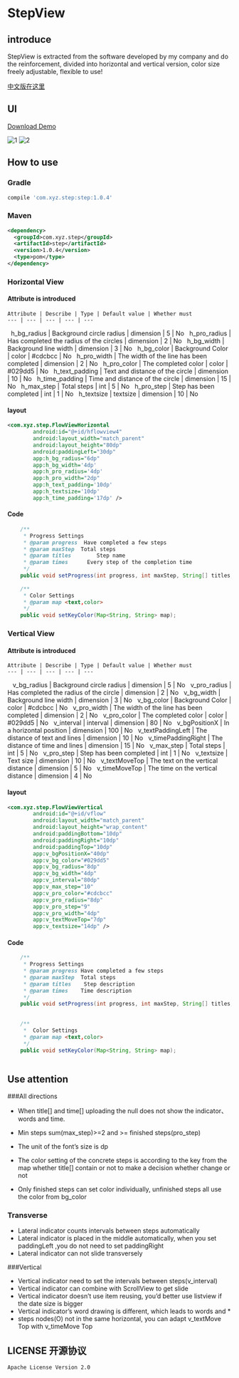 # StepView

## introduce

StepView is extracted from the software developed by my company and do the reinforcement, divided into horizontal and vertical version, color size freely adjustable, flexible to use!

[中文版在这里](https://github.com/zhangxuyang321/StepView/blob/master/StepView.md)
## UI

[Download Demo](https://github.com/zhangxuyang321/StepView/blob/master/apk/step.apk)

![1](https://github.com/zhangxuyang321/StepView/blob/master/ui/hflow.png)
![2](https://github.com/zhangxuyang321/StepView/blob/master/ui/vflow.png)

## How to use

### Gradle

```Groovy
compile 'com.xyz.step:step:1.0.4'
```

### Maven

```xml
<dependency>
  <groupId>com.xyz.step</groupId>
  <artifactId>step</artifactId>
  <version>1.0.4</version>
  <type>pom</type>
</dependency>
```

### Horizontal View

#### Attribute is introduced

    Attribute | Describe | Type | Default value | Whether must
    --- | --- | --- | --- | ---
    h_bg_radius | Background circle radius | dimension | 5 | No
    h_pro_radius | Has completed the radius of the circles | dimension | 2 | No 
    h_bg_width | Background line width | dimension | 3 | No
    h_bg_color | Background Color | color | #cdcbcc | No
    h_pro_width | The width of the line has been completed | dimension | 2 | No
    h_pro_color | The completed color | color | #029dd5 | No
    h_text_padding | Text and distance of the circle | dimension | 10 | No
    h_time_padding | Time and distance of the circle | dimension | 15 | No
    h_max_step | Total steps | int | 5 | No
    h_pro_step | Step has been completed | int | 1 | No
    h_textsize | textsize | dimension | 10 | No

#### layout

```xml
<com.xyz.step.FlowViewHorizontal
        android:id="@+id/hflowview4"
        android:layout_width="match_parent"
        android:layout_height="80dp"
        android:paddingLeft="30dp"
        app:h_bg_radius="6dp"
        app:h_bg_width='4dp'
        app:h_pro_radius='4dp'
        app:h_pro_width="2dp"
        app:h_text_padding='10dp'
        app:h_textsize='10dp'
        app:h_time_padding='17dp' />
```

#### Code

```java
    /**
     * Progress Settings
     * @param progress  Have completed a few steps
     * @param maxStep  Total steps
     * @param titles   	    Step name
     * @param times      Every step of the completion time
     */
    public void setProgress(int progress, int maxStep, String[] titles, String[] times);
    
    /**
     * Color Settings
     * @param map <text,color>
     */
    public void setKeyColor(Map<String, String> map);
```

### Vertical View

#### Attribute is introduced

    Attribute | Describe | Type | Default value | Whether must
    --- | --- | --- | --- | ---
    v_bg_radius | Background circle radius | dimension | 5 | No
    v_pro_radius | Has completed the radius of the circle | dimension | 2 | No
    v_bg_width | Background line width | dimension | 3 | No
    v_bg_color | Background Color | color | #cdcbcc | No
    v_pro_width | The width of the line has been completed | dimension | 2 | No
    v_pro_color |  The completed color | color | #029dd5 | No
    v_interval | interval | dimension | 80 | No
    v_bgPositionX | In a horizontal position | dimension | 100 | No
    v_textPaddingLeft | The distance of text and lines | dimension | 10 | No
    v_timePaddingRight | The distance of time and lines | dimension | 15 | No
    v_max_step | Total steps | int | 5 | No
    v_pro_step | Step has been completed | int | 1 | No
    v_textsize | Text size | dimension | 10 | No
    v_textMoveTop | The text on the vertical distance | dimension | 5 | No
    v_timeMoveTop | The time on the vertical distance | dimension | 4 | No

#### layout

```xml
<com.xyz.step.FlowViewVertical
        android:id="@+id/vflow"
        android:layout_width="match_parent"
        android:layout_height="wrap_content"
        android:paddingBottom="10dp"
        android:paddingRight="10dp"
        android:paddingTop="10dp"
        app:v_bgPositionX="40dp"
        app:v_bg_color="#029dd5"
        app:v_bg_radius="8dp"
        app:v_bg_width="4dp"
        app:v_interval="80dp"
        app:v_max_step="10"
        app:v_pro_color="#cdcbcc"
        app:v_pro_radius="8dp"
        app:v_pro_step="9"
        app:v_pro_width="4dp"
        app:v_textMoveTop="7dp"
        app:v_textsize="14dp" />
```

#### Code

``` java
    /**
     * Progress Settings
     * @param progress Have completed a few steps
     * @param maxStep  Total steps
     * @param titles    Step description
     * @param times    Time description
     */
    public void setProgress(int progress, int maxStep, String[] titles, String[] times);
    
    
    /**
     *  Color Settings
     * @param map <text,color>
     */
    public void setKeyColor(Map<String, String> map);
    
```

## Use attention

###All directions

* When title[] and time[] uploading the null does not show the indicator、words and time.
  
* Min steps sum(max_step)>=2 and >= finished steps(pro_step)
* The unit of the font’s size is dp
* The color setting of the concrete steps is according to the key from the map whether title[] contain or not to make a decision whether change or not
* Only finished steps can set color individually, unfinished steps all use the color from bg_color

### Transverse 
* Lateral indicator counts intervals between steps automatically
* Lateral indicator is placed in the middle automatically, when you set paddingLeft ,you do not need to set paddingRight
* Lateral indicator can not slide transversely

###Vertical
* Vertical indicator need to set the intervals between steps(v_interval)
* Vertical indicator can combine with ScrollView to get slide
* Vertical indicator doesn’t use item reusing, you’d better use listview if the date size is bigger
* Vertical indicator’s word drawing is different, which leads to words and *
* steps nodes(O) not in the same horizontal, you can adapt v_textMove Top with v_timeMove Top 


## LICENSE 开源协议

    Apache License Version 2.0
